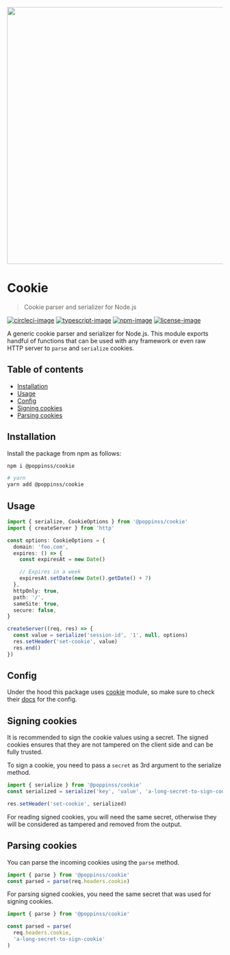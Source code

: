 <div align="center">
  <img src="https://res.cloudinary.com/adonisjs/image/upload/q_100/v1557762307/poppinss_iftxlt.jpg" width="600px">
</div>


# Cookie
> Cookie parser and serializer for Node.js

[![circleci-image]][circleci-url] [![typescript-image]][typescript-url] [![npm-image]][npm-url] [![license-image]][license-url]

A generic cookie parser and serializer for Node.js. This module exports handful of functions that can be used with any framework or even raw HTTP server to `parse` and `serialize` cookies.


<!-- START doctoc generated TOC please keep comment here to allow auto update -->
<!-- DON'T EDIT THIS SECTION, INSTEAD RE-RUN doctoc TO UPDATE -->
## Table of contents

- [Installation](#installation)
- [Usage](#usage)
- [Config](#config)
- [Signing cookies](#signing-cookies)
- [Parsing cookies](#parsing-cookies)

<!-- END doctoc generated TOC please keep comment here to allow auto update -->

## Installation
Install the package from npm as follows:

```sh
npm i @poppinss/cookie

# yarn
yarn add @poppinss/cookie
```

## Usage

```ts
import { serialize, CookieOptions } from '@poppinss/cookie'
import { createServer } from 'http'

const options: CookieOptions = {
  domain: 'foo.com',
  expires: () => {
    const expiresAt = new Date()

    // Expires in a week
    expiresAt.setDate(new Date().getDate() + 7)
  },
  httpOnly: true,
  path: '/',
  sameSite: true,
  secure: false,
}

createServer((req, res) => {
  const value = serialize('session-id', '1', null, options)
  res.setHeader('set-cookie', value)
  res.end()
})
```

## Config
Under the hood this package uses [cookie](https://www.npmjs.com/package/cookie) module, so make sure to check their [docs](https://www.npmjs.com/package/cookie#options-1) for the config.

## Signing cookies
It is recommended to sign the cookie values using a secret. The signed cookies ensures that they are not tampered on the client side and can be fully trusted.

To sign a cookie, you need to pass a `secret` as 3rd argument to the serialize method.

```ts
import { serialize } from '@poppinss/cookie'
const serialized = serialize('key', 'value', 'a-long-secret-to-sign-cookie')

res.setHeader('set-cookie', serialized)
```

For reading signed cookies, you will need the same secret, otherwise they will be considered as tampered and removed from the output.

## Parsing cookies
You can parse the incoming cookies using the `parse` method.

```ts
import { parse } from '@poppinss/cookie'
const parsed = parse(req.headers.cookie)
```

For parsing signed cookies, you need the same secret that was used for signing cookies.

```ts
import { parse } from '@poppinss/cookie'

const parsed = parse(
  req.headers.cookie,
  'a-long-secret-to-sign-cookie'
)
```

[circleci-image]: https://img.shields.io/circleci/project/github/poppinss/cookie/master.svg?style=for-the-badge&logo=circleci
[circleci-url]: https://circleci.com/gh/poppinss/cookie "circleci"

[typescript-image]: https://img.shields.io/badge/Typescript-294E80.svg?style=for-the-badge&logo=typescript
[typescript-url]:  "typescript"

[npm-image]: https://img.shields.io/npm/v/@poppinss/cookie.svg?style=for-the-badge&logo=npm
[npm-url]: https://npmjs.org/package/@poppinss/cookie "npm"

[license-image]: https://img.shields.io/npm/l/@poppinss/cookie?color=blueviolet&style=for-the-badge
[license-url]: LICENSE.md "license"
